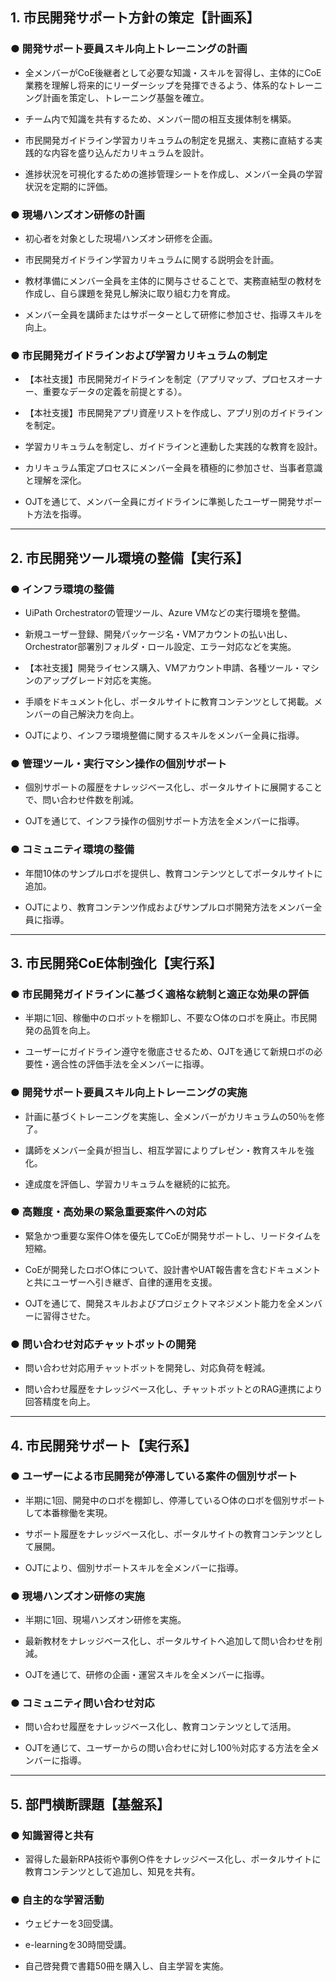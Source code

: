 ## 1. 市民開発サポート方針の策定【計画系】

### ● 開発サポート要員スキル向上トレーニングの計画

- 全メンバーがCoE後継者として必要な知識・スキルを習得し、主体的にCoE業務を理解し将来的にリーダーシップを発揮できるよう、体系的なトレーニング計画を策定し、トレーニング基盤を確立。
    
- チーム内で知識を共有するため、メンバー間の相互支援体制を構築。
    
- 市民開発ガイドライン学習カリキュラムの制定を見据え、実務に直結する実践的な内容を盛り込んだカリキュラムを設計。
    
- 進捗状況を可視化するための進捗管理シートを作成し、メンバー全員の学習状況を定期的に評価。
    

### ● 現場ハンズオン研修の計画

- 初心者を対象とした現場ハンズオン研修を企画。
    
- 市民開発ガイドライン学習カリキュラムに関する説明会を計画。
    
- 教材準備にメンバー全員を主体的に関与させることで、実務直結型の教材を作成し、自ら課題を発見し解決に取り組む力を育成。
    
- メンバー全員を講師またはサポーターとして研修に参加させ、指導スキルを向上。
    

### ● 市民開発ガイドラインおよび学習カリキュラムの制定

- 【本社支援】市民開発ガイドラインを制定（アプリマップ、プロセスオーナー、重要なデータの定義を前提とする）。
    
- 【本社支援】市民開発アプリ資産リストを作成し、アプリ別のガイドラインを制定。
    
- 学習カリキュラムを制定し、ガイドラインと連動した実践的な教育を設計。
    
- カリキュラム策定プロセスにメンバー全員を積極的に参加させ、当事者意識と理解を深化。
    
- OJTを通じて、メンバー全員にガイドラインに準拠したユーザー開発サポート方法を指導。
    

---

## 2. 市民開発ツール環境の整備【実行系】

### ● インフラ環境の整備

- UiPath Orchestratorの管理ツール、Azure VMなどの実行環境を整備。
    
- 新規ユーザー登録、開発パッケージ名・VMアカウントの払い出し、Orchestrator部署別フォルダ・ロール設定、エラー対応などを実施。
    
- 【本社支援】開発ライセンス購入、VMアカウント申請、各種ツール・マシンのアップグレード対応を実施。
    
- 手順をドキュメント化し、ポータルサイトに教育コンテンツとして掲載。メンバーの自己解決力を向上。
    
- OJTにより、インフラ環境整備に関するスキルをメンバー全員に指導。
    

### ● 管理ツール・実行マシン操作の個別サポート

- 個別サポートの履歴をナレッジベース化し、ポータルサイトに展開することで、問い合わせ件数を削減。
    
- OJTを通じて、インフラ操作の個別サポート方法を全メンバーに指導。
    

### ● コミュニティ環境の整備

- 年間10体のサンプルロボを提供し、教育コンテンツとしてポータルサイトに追加。
    
- OJTにより、教育コンテンツ作成およびサンプルロボ開発方法をメンバー全員に指導。
    

---

## 3. 市民開発CoE体制強化【実行系】

### ● 市民開発ガイドラインに基づく適格な統制と適正な効果の評価

- 半期に1回、稼働中のロボットを棚卸し、不要な○体のロボを廃止。市民開発の品質を向上。
    
- ユーザーにガイドライン遵守を徹底させるため、OJTを通じて新規ロボの必要性・適合性の評価手法を全メンバーに指導。
    

### ● 開発サポート要員スキル向上トレーニングの実施

- 計画に基づくトレーニングを実施し、全メンバーがカリキュラムの50％を修了。
    
- 講師をメンバー全員が担当し、相互学習によりプレゼン・教育スキルを強化。
    
- 達成度を評価し、学習カリキュラムを継続的に拡充。
    

### ● 高難度・高効果の緊急重要案件への対応

- 緊急かつ重要な案件○体を優先してCoEが開発サポートし、リードタイムを短縮。
    
- CoEが開発したロボ○体について、設計書やUAT報告書を含むドキュメントと共にユーザーへ引き継ぎ、自律的運用を支援。
    
- OJTを通じて、開発スキルおよびプロジェクトマネジメント能力を全メンバーに習得させた。
    

### ● 問い合わせ対応チャットボットの開発

- 問い合わせ対応用チャットボットを開発し、対応負荷を軽減。
    
- 問い合わせ履歴をナレッジベース化し、チャットボットとのRAG連携により回答精度を向上。
    

---

## 4. 市民開発サポート【実行系】

### ● ユーザーによる市民開発が停滞している案件の個別サポート

- 半期に1回、開発中のロボを棚卸し、停滞している○体のロボを個別サポートして本番稼働を実現。
    
- サポート履歴をナレッジベース化し、ポータルサイトの教育コンテンツとして展開。
    
- OJTにより、個別サポートスキルを全メンバーに指導。
    

### ● 現場ハンズオン研修の実施

- 半期に1回、現場ハンズオン研修を実施。
    
- 最新教材をナレッジベース化し、ポータルサイトへ追加して問い合わせを削減。
    
- OJTを通じて、研修の企画・運営スキルを全メンバーに指導。
    

### ● コミュニティ問い合わせ対応

- 問い合わせ履歴をナレッジベース化し、教育コンテンツとして活用。
    
- OJTを通じて、ユーザーからの問い合わせに対し100％対応する方法を全メンバーに指導。
    

---

## 5. 部門横断課題【基盤系】

### ● 知識習得と共有

- 習得した最新RPA技術や事例○件をナレッジベース化し、ポータルサイトに教育コンテンツとして追加し、知見を共有。
    

### ● 自主的な学習活動

- ウェビナーを3回受講。
    
- e-learningを30時間受講。
    
- 自己啓発費で書籍50冊を購入し、自主学習を実施。
    